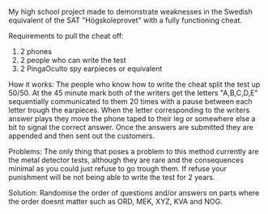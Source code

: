 My high school project made to demonstrate weaknesses in the Swedish equivalent of the SAT "Högskoleprovet" with a fully functioning cheat.

Requirements to pull the cheat off:

1. 2 phones
2. 2 people who can write the test
3. 2 PingaOculto spy earpieces or equivalent

How it works:
The people who know how to write the cheat split the test up 50/50. At the 45 minute mark both of the writers get the letters "A,B,C,D,E" 
sequentially communicated to them 20 times with a pause between each letter trough the earpieces. When the letter corresponding to the writers answer 
plays they move the phone taped to their leg or somewhere else a bit to signal the correct answer. Once the answers are submitted they are
appended and then sent out the customers.

Problems:
The only thing that poses a problem to this method currently are the metal detector tests, 
although they are rare and the consequences minimal as you could just refuse to go trough them.
If refuse your punishment will be not being able to write the test for 2 years.

Solution:
Randomise the order of questions and/or answers on parts where the order doesnt matter such as ORD, MEK, XYZ, KVA and NOG. 
